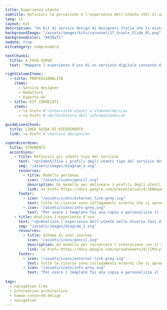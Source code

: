 ```yaml
---
title: Esperienza utente
subtitle: Definisci la percezione e l'esperienza dell'utente (UX) di un servizio digitale
lang: it
layout: kit
description: "Un kit di service design di Designers Italia che ti aiuta a definire l'esperienza d'uso di un servizio digitale"
backgroundImage: "/assets/images/kits/carousel/17_Scuole_Slide_01.png"
backgroundColor: "#439af1"
nodate: true
kitcategory: comprendere

textChunk1:
  title: A COSA SERVE
  text: "Mappare l'esperienza d'uso di un servizio digitale consente di vederlo attraverso gli occhi dell'utente: in questo modo è possibile riprogettare l'esperienza di fruizione in maniera più adeguata alle sue necessità. Allo stesso tempo, comprendere lo stato attuale di un servizio digitale è il punto di partenza fondamentale per poterlo migliorare. Il kit dedicato all'esperienza utente o user experience (UX) contiene gli strumenti necessari per aiutarti a mappare la UX di un servizio esistente (as is), ma puoi utilizzarlo anche per progettare la sua evoluzione (to be), mettendoti nei panni dell'utente attraverso strumenti quali i personas e gli user journey."

rightColumnItems:
  - title: PROFESSIONALITÀ
    items:
      - Service designer
      - Redattore
      - Esperto UX
  - title: KIT CORRELATI
    items:
      - <a href='#'>Interviste utenti e stakeholder</a>
      - <a href='#'>Architettura dell'informazione</a>

guideLinesChunk:
  title: LINEE GUIDA DI RIFERIMENTO
  link: <a href='#'>Service design</a>

superAccordion:
  title: STRUMENTI
  accordions:
    - title: Definisci gli utenti tipo del servizio
      text: "<p>Identifica i profili degli utenti tipo del servizio dettagliando le loro caratteristiche rispetto all'uso del servizio e dei canali digitali, facendo emergere le loro esigenze e difficoltà rispetto all'esperienza attuale. Lo strumento dedicato di aiuta a narrare la loro situazione e il motivo che li spinge ad approcciarsi al servizio, descrivendoli in termini di comportamenti e preferenze rispetto alla fruizione del servizio e dei suoi touchpoint digitali.</p>"
      img: "/assets/images/diagram_1.svg"
      resources:
        - title: Modello personas
          icon: "/assets/icons/pencil.svg"
          description: Un modello per delineare i profili degli utenti tipo
          link: <a href='https://docs.google.com/presentation/d/1KB6qaOKfxM0eYS-yYGIKapPshlwI4wKcsr6vprTJ3i4/edit?usp=sharing'>Vai alla risorsa</a>
      footer:
        - icon: "/assets/icons/external-link-grey.svg"
          text: Tutte le risorse sono collegamenti esterni che si aprono in una nuova finestra.
        - icon: "/assets/icons/info-grey.svg"
          text: "Per usare i template fai una copia e personalizza il file: trovi le istruzioni nella prima pagina della risorsa."
    - title: Analizza l'esperienza d'uso
      text: "<p>Analizza l'esperienza dell'utente nelle diverse fasi di fruizione del servizio e le modalità d’interazione. Dettaglia le attività che l'utente svolge, gli attori coinvolti, i canali e touchpoint attraverso cui interagisce con il servizio digitale.</p>"
      img: "/assets/images/diagram_1.svg"
      resources:
        - title: Schema di user journey
          icon: "/assets/icons/pencil.svg"
          description: Un modello per raccontare l'interazione con il servizio digitale
          link: <a href='https://docs.google.com/spreadsheets/d/1lMncyfqxV-sIdfGcEyyFk16lIRCbNKD0tlcLVA2rl-M/edit?usp=sharing'>Vai alla risorsa</a>
      footer:
        - icon: "/assets/icons/external-link-grey.svg"
          text: Tutte le risorse sono collegamenti esterni che si aprono in una nuova finestra.
        - icon: "/assets/icons/info-grey.svg"
          text: "Per usare i template fai una copia e personalizza il file: trovi le istruzioni nella prima pagina della risorsa."
 
tags:
  - navigation-tree
  - information-architecture
  - human-centered-design
  - navigation
---
```

